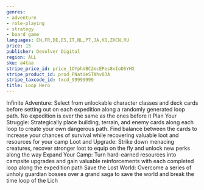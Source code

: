 ```yaml
---
genres:
- adventure
- role-playing
- strategy
- board game
languages: EN,FR,DE,ES,IT,NL,PT,JA,KO,ZHCN,RU
price: 15
publisher: Devolver Digital
region: ALL
sku: a4taa
stripe_price_id: price_1OYphVBC2mcEPes8vIoDSYHX
stripe_product_id: prod_PNatieSTAhv03A
stripe_taxcode_id: txcd_99999999
title: Loop Hero
---
```


Infinite Adventure: Select from unlockable character classes and deck cards before setting out on each expedition along a randomly generated loop path. No expedition is ever the same as the ones before it
Plan Your Struggle: Strategically place building, terrain, and enemy cards along each loop to create your own dangerous path. Find balance between the cards to increase your chances of survival while recovering valuable loot and resources for your camp
Loot and Upgrade: Strike down menacing creatures, recover stronger loot to equip on the fly and unlock new perks along the way
Expand Your Camp: Turn hard-earned resources into campsite upgrades and gain valuable reinforcements with each completed loop along the expedition path
Save the Lost World: Overcome a series of unholy guardian bosses over a grand saga to save the world and break the time loop of the Lich